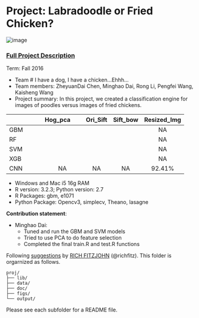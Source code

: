 # Project: Labradoodle or Fried Chicken? 
![image](https://s-media-cache-ak0.pinimg.com/236x/6b/01/3c/6b013cd759c69d17ffd1b67b3c1fbbbf.jpg)
### [Full Project Description](doc/project3_desc.html)

Term: Fall 2016

+ Team # I have a dog, I have a chicken...Ehhh...
+ Team members:  ZheyuanDai Chen, Minghao Dai, Rong Li, Pengfei Wang, Kaisheng Wang
+ Project summary: In this project, we created a classification engine for images of poodles versus images of fried chickens. 



|               | Hog_pca       | Ori_Sift      | Sift_bow     | Resized_Img  |
| ------------- |:-------------:|:-------------:|:------------:|:------------:|
| GBM           |               |               |              |	NA    |
| RF            |      	        |           	|     	       |        NA    |
| SVM           |               |           	|              |	NA    |
| XGB           |               |           	| 	       |        NA    |
| CNN           |       NA      |    NA     	|      NA      |      92.41%  |  


+ Windows and Mac i5 16g RAM
+ R version: 3.2.3; Python version: 2.7
+ R Packages: gbm, e1071
+ Python Package: Opencv3, simplecv, Theano, lasagne

	
**Contribution statement**: 
+ Minghao Dai:
   + Tuned and run the GBM and SVM models
   + Tried to use PCA to do feature selection
   + Completed the final train.R and test.R functions



Following [suggestions](http://nicercode.github.io/blog/2013-04-05-projects/) by [RICH FITZJOHN](http://nicercode.github.io/about/#Team) (@richfitz). This folder is orgarnized as follows.

```
proj/
├── lib/
├── data/
├── doc/
├── figs/
└── output/
```

Please see each subfolder for a README file.
